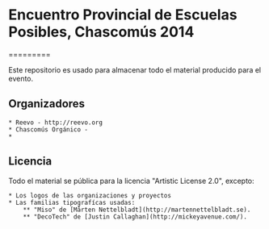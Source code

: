 # Encuentro Provincial de Escuelas Posibles, Chascomús 2014
=========

Este repositorio es usado para almacenar todo el material producido para el evento.


## Organizadores

	* Reevo - http://reevo.org
	* Chascomús Orgánico - 
	* 
  
## Licencia

Todo el material se pública para la licencia "Artistic License 2.0", excepto:
	
	* Los logos de las organizaciones y proyectos
	* Las familias tipografícas usadas:
		** "Miso" de [Mårten Nettelbladt](http://martennettelbladt.se).
		** "DecoTech" de [Justin Callaghan](http://mickeyavenue.com/).